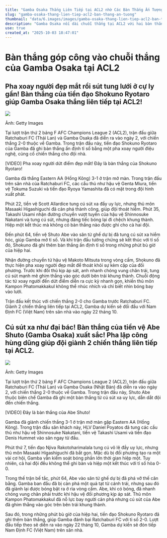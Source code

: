 ```yaml
---
title: "Gamba Osaka Thắng Liên Tiếp tại ACL2 nhờ Các Bàn Thắng Ấn Tượng"
slug: "gamba-osaka-thang-lien-tiep-acl2-ban-thang-an-tuong"
thumbnail: "data/6.images/images/gamba-osaka-thang-lien-tiep-acl2-ban-thang-an-tuong.webp"
description: "Gamba Osaka nối dài chuỗi thắng tại ACL2 với hai bàn thắng xuất sắc của Shokuno Ryotaro và Abe Shuto, giúp đội giành chiến thắng 2-0 trước Ratchaburi FC. Trận đấu tới, Gamba sẽ đối đầu Nam Định FC."
use: true
created_at: "2025-10-03 18:47:01"
---
```


# Bàn thắng góp công vào chuỗi thắng của Gamba Osaka tại ACL2

## Pha xoay người đẹp mắt rồi sút tung lưới ở cự ly gần! Bàn thắng của tiền đạo Shokuno Ryotaro giúp Gamba Osaka thắng liên tiếp tại ACL2!

![](/images/20251003-00784791-footballc-000-1-view.webp)

Ảnh: Getty Images

Tại lượt trận thứ 2 bảng F AFC Champions League 2 (ACL2), trận đấu giữa Ratchaburi FC (Thái Lan) và Gamba Osaka đã diễn ra vào ngày 2, với chiến thắng 2-0 thuộc về Gamba. Trong trận đấu này, tiền đạo Shokuno Ryotaro của Gamba đã ghi bàn thắng ấn định tỉ số bằng một pha xoay người điệu nghệ, củng cố chiến thắng cho đội nhà.

[VIDEO] Pha xoay người dứt điểm đẹp mắt! Đây là bàn thắng của Shokuno Ryotaro!

Gamba đã thắng Eastern AA (Hồng Kông) 3-1 ở trận mở màn. Trong trận đấu trên sân nhà của Ratchaburi FC, các cầu thủ như hậu vệ Genta Miura, tiền vệ Tokuma Suzuki và tiền đạo Ryoya Yamashita đã có mặt trong đội hình xuất phát.

Phút 22, tiền vệ Scott Allardice tung cú sút xa đầy uy lực, nhưng thủ môn Masaaki Higashiguchi đã cản phá thành công, giúp đội thoát hiểm. Phút 35, Takashi Usami nhận đường chuyền vượt tuyến của hậu vệ Shinnosuke Nakatani và tung cú sút, nhưng đáng tiếc bóng lại đi chệch khung thành. Hiệp một kết thúc mà không có bàn thắng nào được ghi cho cả hai đội.

Đến phút 64, tiền vệ Shuto Abe vào sân từ ghế dự bị đã tung cú sút xa hiểm hóc, giúp Gamba mở tỉ số. Và khi trận đấu tưởng chừng sẽ kết thúc với tỉ số đó, Shokuno đã ghi thêm bàn thắng ấn định tỉ số trong những phút bù giờ của hiệp hai.

Nhận đường chuyền từ hậu vệ Makoto Mitsuta trong vòng cấm, Shokuno đã thực hiện pha xoay người đẹp mắt để thoát khỏi sự kèm cặp của đối phương. Trước khi đối thủ kịp áp sát, anh nhanh chóng vung chân trái, tung cú sút mạnh mẽ ghim thẳng vào góc dưới bên trái khung thành. Chuỗi động tác từ xoay người đến dứt điểm diễn ra cực kỳ nhanh gọn, khiến thủ môn Kampon Phatomakkakul không thể nhúc nhích và chỉ biết nhìn bóng bay vào lưới.

Trận đấu kết thúc với chiến thắng 2-0 cho Gamba trước Ratchaburi FC. Giành 2 chiến thắng liên tiếp tại ACL2, Gamba dự kiến sẽ đối đầu với Nam Định FC (Việt Nam) trên sân nhà vào ngày 22 tháng 10.

## Cú sút xa như đại bác! Bàn thắng của tiền vệ Abe Shuto (Gamba Osaka) xuất sắc! Pha lập công hùng dũng giúp đội giành 2 chiến thắng liên tiếp tại ACL2.

![](/images/20251003-00784707-footballc-000-1-view.webp)

Ảnh: Getty Images

Tại lượt trận thứ 2 bảng F AFC Champions League 2 (ACL2), trận đấu giữa Ratchaburi FC (Thái Lan) và Gamba Osaka (Nhật Bản) đã diễn ra vào ngày 2, với chiến thắng 2-0 thuộc về Gamba. Trong trận đấu này, Shuto Abe thuộc biên chế Gamba đã ghi một bàn thắng từ cú sút xa uy lực, dẫn dắt đội đến chiến thắng.

[VIDEO] Đây là bàn thắng của Abe Shuto!

Gamba đã giành chiến thắng 3-1 ở trận mở màn gặp Eastern AA (Hồng Kông). Trong trận đấu sân khách này, HLV Daniel Poyatos đã tung các cầu thủ như hậu vệ Shinnosuke Nakatani, tiền vệ Takashi Usami và tiền đạo Denis Hummet vào sân ngay từ đầu.

Phút thứ 7, tiền đạo Njiva Rakotoharimalala tung cú vô lê đầy uy lực, nhưng thủ môn Masaaki Higashiguchi đã bắt gọn. Mặc dù bị đối phương tạo ra một vài cơ hội, Gamba vẫn kiểm soát bóng phần lớn thời gian hiệp một. Tuy nhiên, cả hai đội đều không thể ghi bàn và hiệp một kết thúc với tỉ số hòa 0-0.

Trong thế trận bế tắc, phút 64, Abe vào sân từ ghế dự bị đã phá vỡ thế cân bằng. Gamba ban đầu đã bị cản phá một quả tạt từ cánh trái, nhưng sau đó đã giành lại được bóng bật ra ở rìa vòng cấm. Abe, khi có bóng, đã nhanh chóng vung chân phải trước khi hậu vệ đối phương kịp áp sát. Thủ môn Kampon Phatomakkakul đã nỗ lực bay người cản phá nhưng cú sút của Abe đã ghim thẳng vào góc trên bên trái khung thành.

Sau đó, trong những phút bù giờ của hiệp hai, tiền đạo Shokuno Ryotaro đã ghi thêm bàn thắng, giúp Gamba đánh bại Ratchaburi FC với tỉ số 2-0. Lượt đấu tiếp theo sẽ diễn ra vào ngày 22 tháng 10, Gamba dự kiến sẽ đón tiếp Nam Định FC (Việt Nam) trên sân nhà.